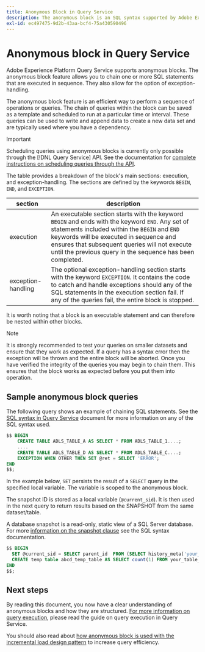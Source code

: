 ```yaml
---
title: Anonymous Block in Query Service
description: The anonymous block is an SQL syntax supported by Adobe Experience Platform Query Service, which allows you to efficiently execute a sequence of queries
exl-id: ec497475-9d2b-43aa-bcf4-75a430590496
---
```

# Anonymous block in Query Service

Adobe Experience Platform Query Service supports anonymous blocks. The anonymous block feature allows you to chain one or more SQL statements that are executed in sequence. They also allow for the option of exception-handling.

The anonymous block feature is an efficient way to perform a sequence of operations or queries. The chain of queries within the block can be saved as a template and scheduled to run at a particular time or interval. These queries can be used to write and append data to create a new data set and are typically used where you have a dependency.

>[!IMPORTANT]
>
>Scheduling queries using anonymous blocks is currently only possible through the [!DNL Query Service] API. See the documentation for [complete instructions on scheduling queries through the API](../api/scheduled-queries.md). 

The table provides a breakdown of the block's main sections: execution, and exception-handling. The sections are defined by the keywords `BEGIN`, `END`, and `EXCEPTION`. 

| section  | description |
|---|---|
| execution  | An executable section starts with the keyword `BEGIN` and ends with the keyword `END`. Any set of statements included within the `BEGIN` and `END` keywords will be executed in sequence and ensures that subsequent queries will not execute until the previous query in the sequence has been completed. |
| exception-handling  | The optional exception-handling section starts with the keyword `EXCEPTION`. It contains the code to catch and handle exceptions should any of the SQL statements in the execution section fail. If any of the queries fail, the entire block is stopped. |

It is worth noting that a block is an executable statement and can therefore be nested within other blocks.

>[!NOTE]
>
> It is strongly recommended to test your queries on smaller datasets and ensure that they work as expected. If a query has a syntax error then the exception will be thrown and the entire block will be aborted. Once you have verified the integrity of the queries you may begin to chain them. This ensures that the block works as expected before you put them into operation.

## Sample anonymous block queries 

The following query shows an example of chaining SQL statements. See the [SQL syntax in Query Service](../sql/syntax.md) document for more information on any of the SQL syntax used.

```SQL
$$ BEGIN
    CREATE TABLE ADLS_TABLE_A AS SELECT * FROM ADLS_TABLE_1....;
    ....
    CREATE TABLE ADLS_TABLE_D AS SELECT * FROM ADLS_TABLE_C....; 
    EXCEPTION WHEN OTHER THEN SET @ret = SELECT 'ERROR';
END
$$;
```

In the example below, `SET` persists the result of a `SELECT` query in the specified local variable. The variable is scoped to the anonymous block.

The snapshot ID is stored as a local variable (`@current_sid`). It is then used in the next query to return results based on the SNAPSHOT from the same dataset/table.

A database snapshot is a read-only, static view of a SQL Server database. For more [information on the snapshot clause](../sql/syntax.md#SNAPSHOT-clause) see the SQL syntax documentation.

```SQL
$$ BEGIN                                             
  SET @current_sid = SELECT parent_id  FROM (SELECT history_meta('your_table_name')) WHERE  is_current = true;
  CREATE temp table abcd_temp_table AS SELECT count(1) FROM your_table_name  SNAPSHOT SINCE @current_sid;                                                                                           
END
$$;
```

## Next steps

By reading this document, you now have a clear understanding of anonymous blocks and how they are structured. [For more information on query execution](./writing-queries.md), please read the guide on query execution in Query Service.

You should also read about [how anonymous block is used with the incremental load design pattern](./incremental-load.md) to increase query efficiency.
